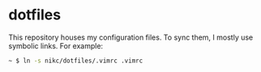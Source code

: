 # dotfiles

This repository houses my configuration files. To sync them, I mostly use
symbolic links. For example:

```bash
~ $ ln -s nikc/dotfiles/.vimrc .vimrc
```
